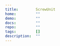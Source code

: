 ```yaml
---
title:        ScrewUnit
home:         ""
demo:         ""
docs:         ""
repo:         ""
tags:         []
description:  ""
---
```


